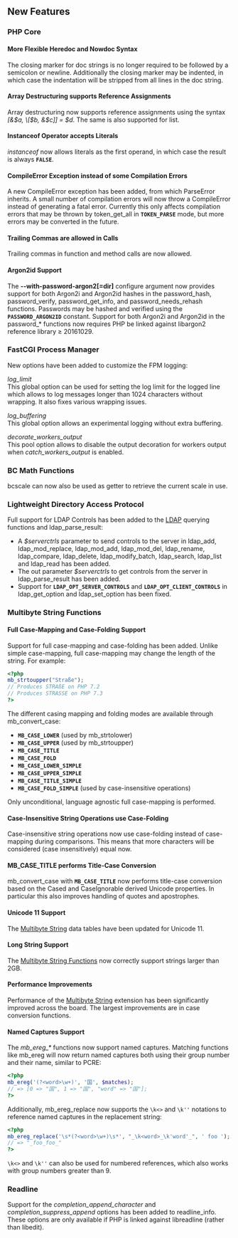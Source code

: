 New Features
------------

### PHP Core

#### More Flexible Heredoc and Nowdoc Syntax

The closing marker for doc strings is no longer required to be followed
by a semicolon or newline. Additionally the closing marker may be
indented, in which case the indentation will be stripped from all lines
in the doc string.

#### Array Destructuring supports Reference Assignments

Array destructuring now supports reference assignments using the syntax
*\[&$a, \[$b, &$c\]\] = $d*. The same is also supported for <span
class="function">list</span>.

#### Instanceof Operator accepts Literals

*instanceof* now allows literals as the first operand, in which case the
result is always **`FALSE`**.

#### CompileError Exception instead of some Compilation Errors

A new <span class="classname">CompileError</span> exception has been
added, from which <span class="classname">ParseError</span> inherits. A
small number of compilation errors will now throw a <span
class="classname">CompileError</span> instead of generating a fatal
error. Currently this only affects compilation errors that may be thrown
by <span class="function">token\_get\_all</span> in **`TOKEN_PARSE`**
mode, but more errors may be converted in the future.

#### Trailing Commas are allowed in Calls

Trailing commas in function and method calls are now allowed.

#### Argon2id Support

The **--with-password-argon2\[=dir\]** configure argument now provides
support for both Argon2i and Argon2id hashes in the <span
class="function">password\_hash</span>, <span
class="function">password\_verify</span>, <span
class="function">password\_get\_info</span>, and <span
class="function">password\_needs\_rehash</span> functions. Passwords may
be hashed and verified using the **`PASSWORD_ARGON2ID`** constant.
Support for both Argon2i and Argon2id in the <span
class="function">password\_\*</span> functions now requires PHP be
linked against libargon2 reference library ≥ 20161029.

### FastCGI Process Manager

New options have been added to customize the FPM logging:

*log\_limit*  
<span class="simpara"> This global option can be used for setting the
log limit for the logged line which allows to log messages longer than
1024 characters without wrapping. It also fixes various wrapping issues.
</span>

*log\_buffering*  
<span class="simpara"> This global option allows an experimental logging
without extra buffering. </span>

*decorate\_workers\_output*  
<span class="simpara"> This pool option allows to disable the output
decoration for workers output when *catch\_workers\_output* is enabled.
</span>

### BC Math Functions

<span class="function">bcscale</span> can now also be used as getter to
retrieve the current scale in use.

### Lightweight Directory Access Protocol

Full support for LDAP Controls has been added to the
<a href="/book/ldap.html" class="link">LDAP</a> querying functions and
<span class="function">ldap\_parse\_result</span>:

-   <span class="simpara"> A *$serverctrls* parameter to send controls
    to the server in <span class="function">ldap\_add</span>, <span
    class="function">ldap\_mod\_replace</span>, <span
    class="function">ldap\_mod\_add</span>, <span
    class="function">ldap\_mod\_del</span>, <span
    class="function">ldap\_rename</span>, <span
    class="function">ldap\_compare</span>, <span
    class="function">ldap\_delete</span>, <span
    class="function">ldap\_modify\_batch</span>, <span
    class="function">ldap\_search</span>, <span
    class="function">ldap\_list</span> and <span
    class="function">ldap\_read</span> has been added. </span>
-   <span class="simpara"> The out parameter *$serverctrls* to get
    controls from the server in <span
    class="function">ldap\_parse\_result</span> has been added. </span>
-   <span class="simpara"> Support for **`LDAP_OPT_SERVER_CONTROLS`**
    and **`LDAP_OPT_CLIENT_CONTROLS`** in <span
    class="function">ldap\_get\_option</span> and <span
    class="function">ldap\_set\_option</span> has been fixed. </span>

### Multibyte String Functions

#### Full Case-Mapping and Case-Folding Support

Support for full case-mapping and case-folding has been added. Unlike
simple case-mapping, full case-mapping may change the length of the
string. For example:

``` php
<?php
mb_strtoupper("Straße");
// Produces STRAßE on PHP 7.2
// Produces STRASSE on PHP 7.3
?>
```

The different casing mapping and folding modes are available through
<span class="function">mb\_convert\_case</span>:

-   <span class="simpara"> **`MB_CASE_LOWER`** (used by <span
    class="function">mb\_strtolower</span>) </span>
-   <span class="simpara"> **`MB_CASE_UPPER`** (used by <span
    class="function">mb\_strtoupper</span>) </span>
-   <span class="simpara"> **`MB_CASE_TITLE`** </span>
-   <span class="simpara"> **`MB_CASE_FOLD`** </span>
-   <span class="simpara"> **`MB_CASE_LOWER_SIMPLE`** </span>
-   <span class="simpara"> **`MB_CASE_UPPER_SIMPLE`** </span>
-   <span class="simpara"> **`MB_CASE_TITLE_SIMPLE`** </span>
-   <span class="simpara"> **`MB_CASE_FOLD_SIMPLE`** (used by
    case-insensitive operations) </span>

Only unconditional, language agnostic full case-mapping is performed.

#### Case-Insensitive String Operations use Case-Folding

Case-insensitive string operations now use case-folding instead of case-
mapping during comparisons. This means that more characters will be
considered (case insensitively) equal now.

#### MB\_CASE\_TITLE performs Title-Case Conversion

<span class="function">mb\_convert\_case</span> with **`MB_CASE_TITLE`**
now performs title-case conversion based on the Cased and CaseIgnorable
derived Unicode properties. In particular this also improves handling of
quotes and apostrophes.

#### Unicode 11 Support

The <a href="/book/mbstring.html" class="link">Multibyte String</a> data
tables have been updated for Unicode 11.

#### Long String Support

The
<a href="/ref/mbstring.html" class="link">Multibyte String Functions</a>
now correctly support strings larger than 2GB.

#### Performance Improvements

Performance of the
<a href="/book/mbstring.html" class="link">Multibyte String</a>
extension has been significantly improved across the board. The largest
improvements are in case conversion functions.

#### Named Captures Support

The *mb\_ereg\_\** functions now support named captures. Matching
functions like <span class="function">mb\_ereg</span> will now return
named captures both using their group number and their name, similar to
PCRE:

``` php
<?php
mb_ereg('(?<word>\w+)', '国', $matches);
// => [0 => "国", 1 => "国", "word" => "国"];
?>
```

Additionally, <span class="function">mb\_ereg\_replace</span> now
supports the `\k<>` and `\k''` notations to reference named captures in
the replacement string:

``` php
<?php
mb_ereg_replace('\s*(?<word>\w+)\s*', "_\k<word>_\k'word'_", ' foo ');
// => "_foo_foo_"
?>
```

`\k<>` and `\k''` can also be used for numbered references, which also
works with group numbers greater than 9.

### Readline

Support for the *completion\_append\_character* and
*completion\_suppress\_append* options has been added to <span
class="function">readline\_info</span>. These options are only available
if PHP is linked against libreadline (rather than libedit).
